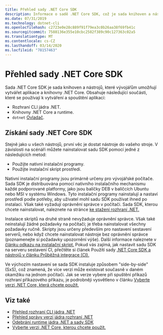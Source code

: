 ```yaml
---
title: Přehled sady .NET Core SDK
description: Informace o sadě .NET Core SDK, což je sada knihoven a nástrojů používaných k vytváření projektů .NET Core.
ms.date: 07/31/2019
ms.technology: dotnet-cli
ms.openlocfilehash: c2723e0e28c889f91f79ea3c0b26aa38f69fb41c
ms.sourcegitcommit: 7588136e355e10cbc2582f389c90c127363c02a5
ms.translationtype: MT
ms.contentlocale: cs-CZ
ms.lasthandoff: 03/14/2020
ms.locfileid: "78157463"
---
```

# <a name="net-core-sdk-overview"></a>Přehled sady .NET Core SDK

Sada .NET Core SDK je sada knihoven a nástrojů, které vývojářům umožňují vytvářet aplikace a knihovny .NET Core. Obsahuje následující součásti, které se používají k vytváření a spouštění aplikací:

- Rozhraní CLI jádra .NET.
- Knihovny .NET Core a runtime.
- `dotnet` [Ovladač](tools/index.md#driver).

## <a name="acquiring-the-net-core-sdk"></a>Získání sady .NET Core SDK

Stejně jako u všech nástrojů, první věc je dostat nástroje do vašeho stroje. V závislosti na scénáři můžete nainstalovat sadu SDK pomocí jedné z následujících metod:

- Použijte nativní instalační programy.
- Použijte instalační skript prostředí.

Nativní instalační programy jsou primárně určeny pro vývojářské počítače. Sada SDK je distribuována pomocí nativního instalačního mechanismu každé podporované platformy, jako jsou balíčky DEB v balíčcích Ubuntu nebo MSI v systému Windows. Tyto instalační programy nainstalují a nastaví prostředí podle potřeby, aby uživatel mohl sadu SDK používat ihned po instalaci. Však také vyžadují oprávnění správce v počítači. Sada SDK, kterou chcete nainstalovat, naleznete na stránce [ke stažení rozhraní .NET.](https://dotnet.microsoft.com/download)

Instalace skriptů na druhé straně nevyžaduje oprávnění správce. Však také neinstalují žádné požadavky na počítači; je třeba nainstalovat všechny požadavky ručně. Skripty jsou určeny především pro nastavení sestavení serverů, nebo když chcete nainstalovat nástroje bez oprávnění správce (poznamenejte si požadavky upozornění výše). Další informace naleznete v [článku odkazu na instalační skript.](tools/dotnet-install-script.md) Pokud vás zajímá, jak nastavit sadu SDK na serveru sestavení CI, přečtěte si článek Použití sady [.NET Core SDK a nástrojů v článku Průběžná integrace (CI).](tools/using-ci-with-cli.md)

Ve výchozím nastavení se sada SDK instaluje způsobem "side-by-side" (SxS), což znamená, že více verzí může existovat současně v daném okamžiku na jednom počítači. Jak se verze vybere při spuštění příkazů rozhraní příkazového příkazu, je podrobněji vysvětleno v článku [Vyberte verzi .NET Core, která chcete použít.](versions/selection.md)

## <a name="see-also"></a>Viz také

- [Přehled rozhraní CLI jádra .NET](tools/index.md)
- [Přehled správy verzí jádra rozhraní .NET](versions/index.md)
- [Odebrání runtime jádra .NET a sady SDK](versions/remove-runtime-sdk-versions.md)
- [Vyberte verzi .NET Core, kterou chcete použít.](versions/selection.md)
